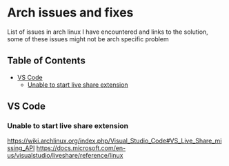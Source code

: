 # Arch issues and fixes
List of issues in arch linux I have encountered and links to the solution, some of these issues might not be arch specific problem

## Table of Contents
* [VS Code](#vs-code)
  *  [Unable to start live share extension](#unable-to-start-live-share-extension)

## VS Code
### Unable to start live share extension
https://wiki.archlinux.org/index.php/Visual_Studio_Code#VS_Live_Share_missing_API
https://docs.microsoft.com/en-us/visualstudio/liveshare/reference/linux
